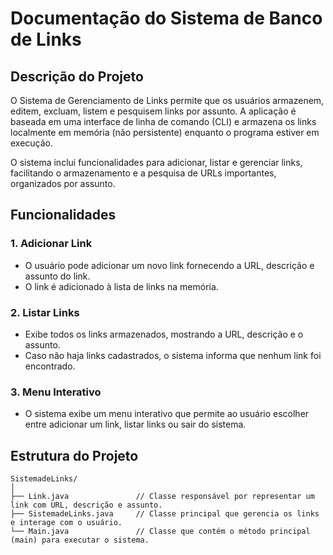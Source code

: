 # Documentação do Sistema de Banco de Links

## Descrição do Projeto

O Sistema de Gerenciamento de Links permite que os usuários armazenem, editem, excluam, listem e pesquisem links por assunto. A aplicação é baseada em uma interface de linha de comando (CLI) e armazena os links localmente em memória (não persistente) enquanto o programa estiver em execução.

O sistema inclui funcionalidades para adicionar, listar e gerenciar links, facilitando o armazenamento e a pesquisa de URLs importantes, organizados por assunto.

## Funcionalidades

### 1. Adicionar Link
- O usuário pode adicionar um novo link fornecendo a URL, descrição e assunto do link.
- O link é adicionado à lista de links na memória.

### 2. Listar Links
- Exibe todos os links armazenados, mostrando a URL, descrição e o assunto.
- Caso não haja links cadastrados, o sistema informa que nenhum link foi encontrado.

### 3. Menu Interativo
- O sistema exibe um menu interativo que permite ao usuário escolher entre adicionar um link, listar links ou sair do sistema.

## Estrutura do Projeto

```plaintext
SistemadeLinks/
│
├── Link.java               // Classe responsável por representar um link com URL, descrição e assunto.
├── SistemadeLinks.java     // Classe principal que gerencia os links e interage com o usuário.
└── Main.java               // Classe que contém o método principal (main) para executar o sistema.
